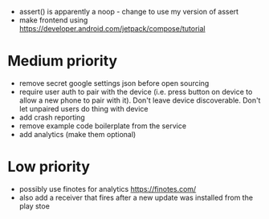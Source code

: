 
* assert() is apparently a noop - change to use my version of assert
* make frontend using https://developer.android.com/jetpack/compose/tutorial

# Medium priority

* remove secret google settings json before open sourcing
* require user auth to pair with the device (i.e. press button on device to allow a new phone to pair with it).
Don't leave device discoverable.  Don't let unpaired users do thing with device
* add crash reporting
* remove example code boilerplate from the service
* add analytics (make them optional)

# Low priority

* possibly use finotes for analytics https://finotes.com/
 * also add a receiver that fires after a new update was installed from the play stoe